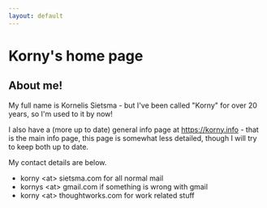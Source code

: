 ```yaml
---
layout: default
---
```


# Korny's home page

## About me!

My full name is Kornelis Sietsma - but I've been called "Korny" for over 20 years, so I'm used to it by now!

I also have a (more up to date) general info page at <https://korny.info> - that is the main info page, this page is somewhat less detailed, though I will try to keep both up to date.
    
My contact details are below.

* korny \<at\> sietsma.com for all normal mail
* kornys \<at\> gmail.com if something is wrong with gmail
* korny \<at\> thoughtworks.com for work related stuff

